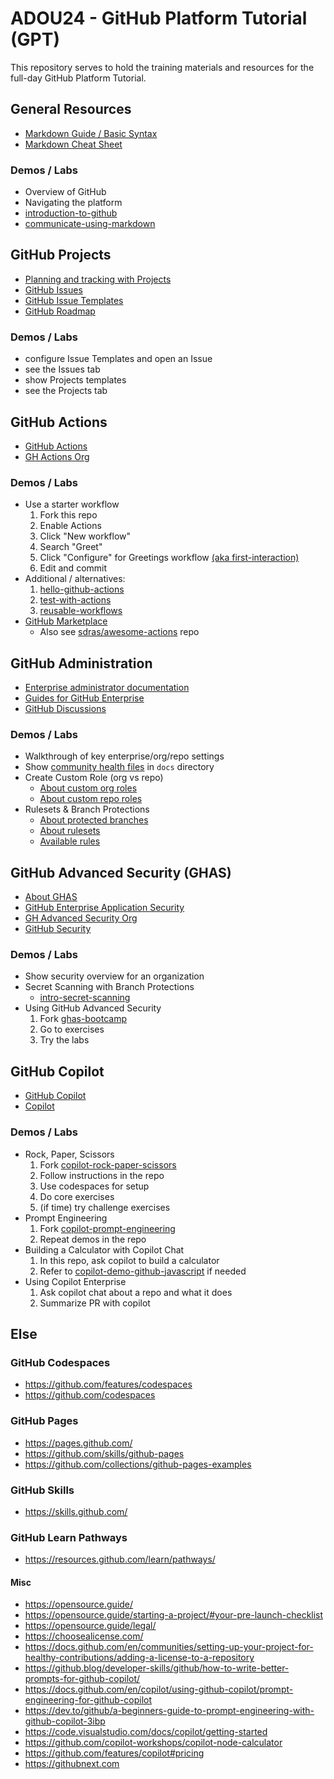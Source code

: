 # ADOU24 - GitHub Platform Tutorial (GPT)

This repository serves to hold the training materials and resources for the full-day GitHub Platform Tutorial.

## General Resources 
- [Markdown Guide / Basic Syntax](https://www.markdownguide.org/basic-syntax/)
- [Markdown Cheat Sheet](https://www.markdownguide.org/cheat-sheet/)

### Demos / Labs
- Overview of GitHub 
- Navigating the platform
- [introduction-to-github](https://github.com/skills/introduction-to-github)
- [communicate-using-markdown](https://github.com/skills/communicate-using-markdown)

## GitHub Projects
- [Planning and tracking with Projects](https://docs.github.com/en/issues/planning-and-tracking-with-projects)
- [GitHub Issues](https://github.com/features/issues)
- [GitHub Issue Templates](https://github.com/stevemao/github-issue-templates)
- [GitHub Roadmap](https://github.com/github/roadmap/projects?query=is%3Aopen)

### Demos / Labs
- configure Issue Templates and open an Issue
- see the Issues tab
- show Projects templates
- see the Projects tab

## GitHub Actions 
- [GitHub Actions](https://github.com/features/actions)
- [GH Actions Org](https://github.com/actions)

### Demos / Labs
- Use a starter workflow
    1. Fork this repo
    2. Enable Actions
    3. Click "New workflow" 
    4. Search "Greet"
    5. Click "Configure" for Greetings workflow [(aka first-interaction)](https://github.com/marketplace/actions/first-interaction)
    6. Edit and commit
- Additional / alternatives:
    1. [hello-github-actions](https://github.com/skills/hello-github-actions)
    2. [test-with-actions](https://github.com/skills/test-with-actions)
    3. [reusable-workflows](https://github.com/skills/reusable-workflows)
- [GitHub Marketplace](https://github.com/marketplace) 
    - Also see [sdras/awesome-actions](https://github.com/sdras/awesome-actions) repo

## GitHub Administration 
- [Enterprise administrator documentation](https://docs.github.com/en/enterprise-cloud@latest/admin)
- [Guides for GitHub Enterprise](https://docs.github.com/en/enterprise-cloud@latest/admin/guides)
- [GitHub Discussions](https://github.com/features/discussions)

### Demos / Labs
- Walkthrough of key enterprise/org/repo settings
- Show [community health files](https://docs.github.com/en/communities/setting-up-your-project-for-healthy-contributions/creating-a-default-community-health-file) in `docs` directory
- Create Custom Role (org vs repo)
    - [About custom org roles](https://docs.github.com/en/enterprise-cloud@latest/organizations/managing-peoples-access-to-your-organization-with-roles/about-custom-organization-roles)
    - [About custom repo roles](https://docs.github.com/en/enterprise-cloud@latest/organizations/managing-user-access-to-your-organizations-repositories/managing-repository-roles/about-custom-repository-roles)
- Rulesets & Branch Protections
    - [About protected branches](https://docs.github.com/en/repositories/configuring-branches-and-merges-in-your-repository/managing-protected-branches/about-protected-branches)
    - [About rulesets](https://docs.github.com/en/repositories/configuring-branches-and-merges-in-your-repository/managing-rulesets/about-rulesets)
    - [Available rules](https://docs.github.com/en/repositories/configuring-branches-and-merges-in-your-repository/managing-rulesets/available-rules-for-rulesets)

## GitHub Advanced Security (GHAS)
- [About GHAS](https://docs.github.com/en/get-started/learning-about-github/about-github-advanced-security)
- [GitHub Enterprise Application Security](https://github.com/enterprise/advanced-security)
- [GH Advanced Security Org](https://github.com/advanced-security)
- [GitHub Security](https://github.com/features/security)

### Demos / Labs
- Show security overview for an organization 
- Secret Scanning with Branch Protections 
    - [intro-secret-scanning](https://github.com/skills/introduction-to-secret-scanning)
- Using GitHub Advanced Security
    1. Fork [ghas-bootcamp](https://github.com/ghas-bootcamp/ghas-bootcamp)
    2. Go to exercises
    3. Try the labs

## GitHub Copilot
- [GitHub Copilot](https://github.com/features/copilot)
- [Copilot](https://github.com/copilot)

### Demos / Labs
- Rock, Paper, Scissors
    1. Fork [copilot-rock-paper-scissors](https://github.com/copilot-workshops/copilot-rock-paper-scissors)
    2. Follow instructions in the repo
    3. Use codespaces for setup
    4. Do core exercises
    5. (if time) try challenge exercises
- Prompt Engineering
    1. Fork [copilot-prompt-engineering](https://github.com/ps-copilot-sandbox/copilot-prompt-engineering)
    2. Repeat demos in the repo
- Building a Calculator with Copilot Chat
    1. In this repo, ask copilot to build a calculator
    2. Refer to [copilot-demo-github-javascript](https://github.com/ps-copilot-sandbox/copilot-demo-github-javascript) if needed
- Using Copilot Enterprise
    1. Ask copilot chat about a repo and what it does
    2. Summarize PR with copilot 

## Else

### GitHub Codespaces
- https://github.com/features/codespaces
- https://github.com/codespaces

### GitHub Pages
- https://pages.github.com/
- https://github.com/skills/github-pages
- https://github.com/collections/github-pages-examples

### GitHub Skills
- https://skills.github.com/

### GitHub Learn Pathways
- https://resources.github.com/learn/pathways/

#### Misc 
- https://opensource.guide/
- https://opensource.guide/starting-a-project/#your-pre-launch-checklist
- https://opensource.guide/legal/
- https://choosealicense.com/
- https://docs.github.com/en/communities/setting-up-your-project-for-healthy-contributions/adding-a-license-to-a-repository
- https://github.blog/developer-skills/github/how-to-write-better-prompts-for-github-copilot/
- https://docs.github.com/en/copilot/using-github-copilot/prompt-engineering-for-github-copilot
- https://dev.to/github/a-beginners-guide-to-prompt-engineering-with-github-copilot-3ibp
- https://code.visualstudio.com/docs/copilot/getting-started
- https://github.com/copilot-workshops/copilot-node-calculator
- https://github.com/features/copilot#pricing
- https://githubnext.com
